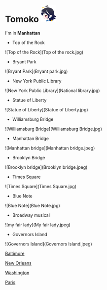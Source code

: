 

# Tomoko <img src="tomoko.png" alt="Momo" width="50" />

I'm in **Manhattan**

- Top of the Rock

![Top of the Rock](Top of the rock.jpg)

- Bryant Park

![Bryant Park](Bryant park.jpg)

- New York Public Library

![New York Public Library](National library.jpg)

- Statue  of Liberty

![Statue of Liberty](Statue of Liberty.jpg)

- Williamsburg Bridge

![Williamsburg Bridge](Williamsburg Bridge.jpg)

- Manhattan Bridge

![Manhattan bridge](Manhattan bridge.jpeg)

- Brooklyn Bridge

![Brooklyn bridge](Brooklyn bridge.jpeg)

- Times Square

![Times Square](Times Square.jpg)

- Blue Note

![Blue Note](Blue Note.jpg)

- Broadway musical

![my fair lady](My fair lady.jpeg)

- Governors Island

![Governors Island](Governors Island.jpeg)

[Baltimore](baltimore.html)

[New Orleans](newOrleans.html)

[Washington](washington.html)

[Paris](france.html)
